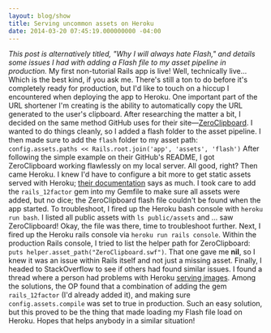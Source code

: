 ```yaml
---
layout: blog/show
title: Serving uncommon assets on Heroku
date: 2014-03-20 07:45:19.000000000 -04:00
---
```


*This post is alternatively titled, "Why I will always hate Flash," and details some issues I had with adding a Flash file to my asset pipeline in production.* My first non-tutorial Rails app is live! Well, technically live... Which is the best kind, if you ask me. There's still a ton to do before it's completely ready for production, but I'd like to touch on a hiccup I encountered when deploying the app to Heroku. One important part of the URL shortener I'm creating is the ability to automatically copy the URL generated to the user's clipboard. After researching the matter a bit, I decided on the same method GitHub uses for their site—[ZeroClipboard](https://github.com/zeroclipboard/zeroclipboard). I wanted to do things cleanly, so I added a flash folder to the asset pipeline. I then made sure to add the `flash` folder to my asset path: `config.assets.paths << Rails.root.join('app', 'assets', 'flash')` After following the simple example on their GitHub's README, I got ZeroClipboard working flawlessly on my local server. All good, right? Then came Heroku. I knew I'd have to configure a bit more to get static assets served with Heroku; [their documentation](https://devcenter.heroku.com/articles/rails-asset-pipeline) says as much. I took care to add the `rails_12factor` gem into my Gemfile to make sure all assets were added, but no dice; the ZeroClipboard flash file couldn't be found when the app started. To troubleshoot, I fired up the Heroku bash console with `heroku run bash`. I listed all public assets with `ls public/assets` and ... saw ZeroClipboard! Okay, the file was there, time to troubleshoot further. Next, I fired up the Heroku rails console via `heroku run rails console`. Within the production Rails console, I tried to list the helper path for ZeroClipboard: `puts helper.asset_path("ZeroClipboard.swf")`. That one gave me **nil**, so I knew it was an issue within Rails itself and not just a missing asset. Finally, I headed to StackOverflow to see if others had found similar issues. I found a thread where a person had problems with Heroku [serving images](http://stackoverflow.com/questions/18324063/rails-4-images-not-loading-on-heroku). Among the solutions, the OP found that a combination of adding the gem `rails_12factor` (I'd already added it), and making sure `config.assets.compile` was set to true in production. Such an easy solution, but this proved to be the thing that made loading my Flash file load on Heroku. Hopes that helps anybody in a similar situation!
